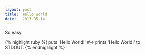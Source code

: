```yaml
---
layout: post
title:  Hello world!
date:   2013-05-14
---
```


So easy.

{% highlight ruby %}
puts 'Hello World!'
#=> prints 'Hello World!' to STDOUT.
{% endhighlight %}
